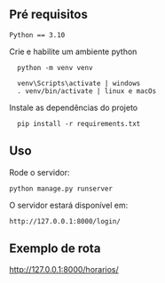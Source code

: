 ## Pré requisitos

```
Python == 3.10
```

Crie e habilite um ambiente python
```console
  python -m venv venv
```
```console
  venv\Scripts\activate | windows
  . venv/bin/activate | linux e macOs
```

Instale as dependências do projeto
```console
  pip install -r requirements.txt
```

## Uso

Rode o servidor:
```console
python manage.py runserver
```

O servidor estará disponível em: 
```console
http://127.0.0.1:8000/login/
```

## Exemplo de rota

http://127.0.0.1:8000/horarios/
